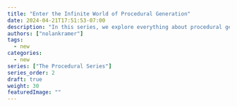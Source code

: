 ```yaml
---
title: "Enter the Infinite World of Procedural Generation"
date: 2024-04-21T17:51:53-07:00
description: "In this series, we explore everything about procedural generation."
authors: ["nolankramer"]
tags:
  - new
categories:
  - new
series: ["The Procedural Series"]
series_order: 2
draft: true
weight: 30
featuredImage: ""
---
```

